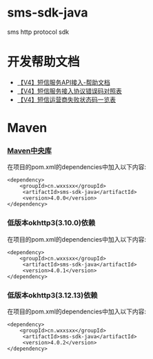 # sms-sdk-java
sms http protocol sdk
# 开发帮助文档
- [【V4】短信服务API接入-帮助文档][]
- [【V4】短信服务接入协议错误码对照表][]
- [【V4】短信运营商失败状态码一览表][]

[【V4】短信服务API接入-帮助文档]:https://api-wiki.wxxsxx.com
[【V4】短信服务接入协议错误码对照表]:https://thoughts.teambition.com/share/5f22592404ce5e001a397794
[【V4】短信运营商失败状态码一览表]:https://thoughts.teambition.com/share/62f9aa40f3d36d0041586a7f#title=运营商短信失败状态码一览表
# Maven
### [Maven中央库](https://search.maven.org/artifact/cn.wxxsxx/sms-sdk-java/4.0.0/jar)

在项目的pom.xml的dependencies中加入以下内容:
```
<dependency>
    <groupId>cn.wxxsxx</groupId>
     <artifactId>sms-sdk-java</artifactId>
     <version>4.0.0</version>
</dependency>
```
### 低版本okhttp3(3.10.0)依赖
在项目的pom.xml的dependencies中加入以下内容:
```
<dependency>
    <groupId>cn.wxxsxx</groupId>
     <artifactId>sms-sdk-java</artifactId>
     <version>4.0.1</version>
</dependency>
```
### 低版本okhttp3(3.12.13)依赖
在项目的pom.xml的dependencies中加入以下内容:
```
<dependency>
    <groupId>cn.wxxsxx</groupId>
     <artifactId>sms-sdk-java</artifactId>
     <version>4.0.2</version>
</dependency>
```